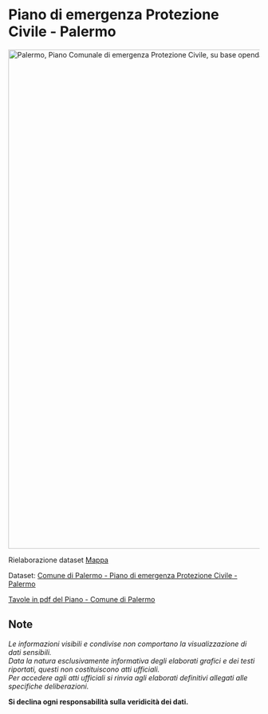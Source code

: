# Piano di emergenza Protezione Civile - Palermo

<a href="http://github.gbvitrano.it/ppc/index.html"><img width="1000" src="http://github.gbvitrano.it/ppc/lib/images/ppc.jpg" Title=" Atlante - Cartografie storiche di Palermo - scala 1:5000" alt="Palermo, Piano Comunale di emergenza Protezione Civile, su base opendata." /></a>


Rielaborazione dataset [Mappa](http://github.gbvitrano.it/ppc/)

Dataset: [Comune di Palermo - Piano di emergenza Protezione Civile - Palermo](https://www.comune.palermo.it/opendata_dld.php?id=351) 

[Tavole in pdf del Piano - Comune di Palermo](https://www.comune.palermo.it/noticext.php?id=4778)


## Note

*Le informazioni visibili e condivise non comportano la visualizzazione di dati sensibili.<br>Data la natura esclusivamente informativa degli elaborati grafici e dei testi riportati, questi non costituiscono atti ufficiali.<br>Per accedere agli atti ufficiali si rinvia agli elaborati definitivi allegati alle specifiche deliberazioni.* 

**Si declina ogni responsabilità sulla veridicità dei dati.**

